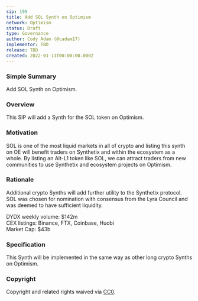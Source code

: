 ```yaml
---
sip: 199
title: Add SOL Synth on Optimism
network: Optimism
status: Draft
type: Governance
author: Cody Adam (@cadam17)
implementor: TBD
release: TBD 
created: 2022-01-13T00:00:00.000Z
---
```


### Simple Summary

Add SOL Synth on Optimism.

### Overview

This SIP will add a Synth for the SOL token on Optimism.

### Motivation

SOL is one of the most liquid markets in all of crypto and listing this synth on OE will benefit traders on Synthetix and within the ecosystem as a whole. By listing an Alt-L1 token like SOL, we can attract traders from new communities to use Synthetix and ecosystem projects on Optimism.

### Rationale

Additional crypto Synths will add further utility to the Synthetix protocol. SOL was chosen for nomination with consensus from the Lyra Council and was deemed to have sufficient liquidity. 

DYDX weekly volume: $142m  
CEX listings: Binance, FTX, Coinbase, Huobi  
Market Cap: $43b  

### Specification

This Synth will be implemented in the same way as other long crypto Synths on Optimism.

### Copyright

Copyright and related rights waived via [CC0](https://creativecommons.org/publicdomain/zero/1.0/).
